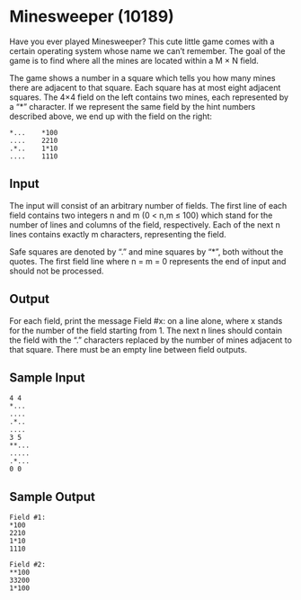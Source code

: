 # Minesweeper (10189) #

Have you ever played Minesweeper? This cute little game comes with a certain
operating system whose name we can’t remember. The goal of the game is to find
where all the mines are located within a M × N field.

The game shows a number in a square which tells you how many mines there are
adjacent to that square. Each square has at most eight adjacent squares. The 4×4
field on the left contains two mines, each represented by a “*” character. If we
represent the same field by the hint numbers described above, we end up with the
field on the right:

    *...    *100
    ....    2210
    .*..    1*10
    ....    1110


## Input ##

The input will consist of an arbitrary number of fields. The first line of each
field contains two integers n and m (0 < n,m ≤ 100) which stand for the number
of lines and columns of the field, respectively. Each of the next n lines
contains exactly m characters, representing the field.

Safe squares are denoted by “.” and mine squares by “*”, both without the
quotes. The first field line where n = m = 0 represents the end of input and
should not be processed.


## Output ##

For each field, print the message Field #x: on a line alone, where x stands for
the number of the field starting from 1. The next n lines should contain the
field with the “.” characters replaced by the number of mines adjacent to that
square. There must be an empty line between field outputs.


## Sample Input ##

    4 4
    *...
    ....
    .*..
    ....
    3 5
    **...
    .....
    .*...
    0 0


## Sample Output ##

    Field #1:
    *100
    2210
    1*10
    1110
  
    Field #2:
    **100
    33200
    1*100
